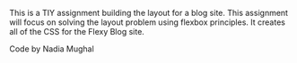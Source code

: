 This is a TIY assignment building the layout for a blog site. This assignment will focus on solving the layout problem using flexbox principles. It creates all of the CSS for the Flexy Blog site.

Code by Nadia Mughal
